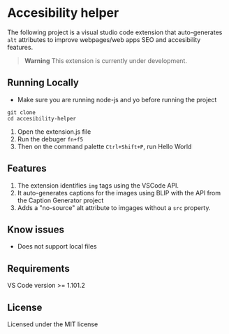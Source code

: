 # Accesibility helper
The following project is a visual studio code extension that auto-generates `alt`
attributes to improve webpages/web apps SEO and accesibility features.
>**Warning** This extension is currently under development.

## Running Locally
- Make sure you are running node-js and yo before running the project
```
git clone 
cd accesibility-helper
```
1. Open the extension.js file
2.  Run the debuger `fn+f5`
3.  Then on the command palette `Ctrl+Shift+P`, run Hello World


## Features
1. The extension identifies `img` tags using the VSCode API.
2. It auto-generates captions for the images using BLIP with the API from the Caption Generator project
3. Adds a "no-source" alt attribute to imgages without a `src` property.

## Know issues
- Does not support local files

## Requirements
VS Code version >= 1.101.2

## License
Licensed under the MIT license

